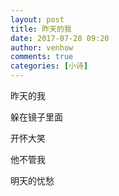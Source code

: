 ```yaml
---
layout: post
title: 昨天的我
date: 2017-07-28 09:20
author: venhow
comments: true
categories: [小诗]
---
```

昨天的我

躲在镜子里面

开怀大笑

他不管我

明天的忧愁
